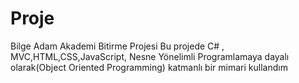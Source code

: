 # Proje
Bilge Adam Akademi Bitirme Projesi
Bu projede C# , MVC,HTML,CSS,JavaScript, Nesne Yönelimli Programlamaya dayalı olarak(Object Oriented Programming) katmanlı bir mimari kullandım
